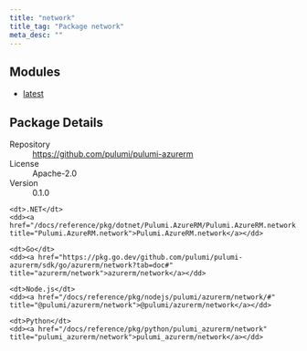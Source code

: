 ```yaml
---
title: "network"
title_tag: "Package network"
meta_desc: ""
---
```


<!-- WARNING: this file was generated by Pulumi Docs Generator. -->
<!-- Do not edit by hand unless you're certain you know what you are doing! -->



<h2 id="modules">Modules</h2>
<ul class="api">
    <li><a href="latest/" title="latest"><span class="symbol module"></span>latest</a></li>
</ul>

<h2 id="package-details">Package Details</h2>
<dl class="package-details">
	<dt>Repository</dt>
	<dd><a href="https://github.com/pulumi/pulumi-azurerm">https://github.com/pulumi/pulumi-azurerm</a></dd>
	<dt>License</dt>
	<dd>Apache-2.0</dd>
	<dt>Version</dt>
	<dd>0.1.0</dd>
</dl>



<dl class="tabular">

    <dt>.NET</dt>
    <dd><a href="/docs/reference/pkg/dotnet/Pulumi.AzureRM/Pulumi.AzureRM.network.html" title="Pulumi.AzureRM.network">Pulumi.AzureRM.network</a></dd>

    <dt>Go</dt>
    <dd><a href="https://pkg.go.dev/github.com/pulumi/pulumi-azurerm/sdk/go/azurerm/network?tab=doc#" title="azurerm/network">azurerm/network</a></dd>

    <dt>Node.js</dt>
    <dd><a href="/docs/reference/pkg/nodejs/pulumi/azurerm/network/#" title="@pulumi/azurerm/network">@pulumi/azurerm/network</a></dd>

    <dt>Python</dt>
    <dd><a href="/docs/reference/pkg/python/pulumi_azurerm/network" title="pulumi_azurerm/network">pulumi_azurerm/network</a></dd>

</dl>

